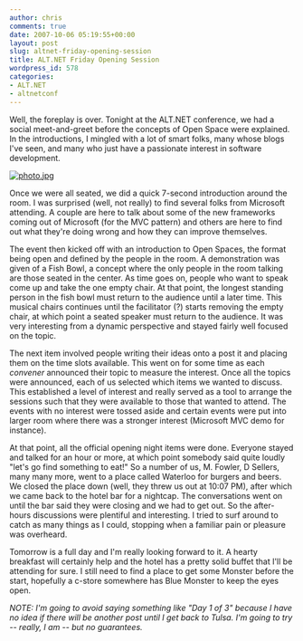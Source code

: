 ```yaml
---
author: chris
comments: true
date: 2007-10-06 05:19:55+00:00
layout: post
slug: altnet-friday-opening-session
title: ALT.NET Friday Opening Session
wordpress_id: 578
categories:
- ALT.NET
- altnetconf
---
```


Well, the foreplay is over. Tonight at the ALT.NET conference, we had a social meet-and-greet before the concepts of Open Space were explained. In the introductions, I mingled with a lot of smart folks, many whose blogs I've seen, and many who just have a passionate interest in software development.



[![photo.jpg](http://farm3.static.flickr.com/2240/1493512947_799d4fc316.jpg)](http://www.flickr.com/photos/7381190@N06/1493512947)



Once we were all seated, we did a quick 7-second introduction around the room. I was surprised (well, not really) to find several folks from Microsoft attending. A couple are here to talk about some of the new frameworks coming out of Microsoft (for the MVC pattern) and others are here to find out what they're doing wrong and how they can improve themselves.

The event then kicked off with an introduction to Open Spaces, the format being open and defined by the people in the room. A demonstration was given of a Fish Bowl, a concept where the only people in the room talking are those seated in the center. As time goes on, people who want to speak come up and take the one empty chair. At that point, the longest standing person in the fish bowl must return to the audience until a later time. This musical chairs continues until the facilitator (?) starts removing the empty chair, at which point a seated speaker must return to the audience. It was very interesting from a dynamic perspective and stayed fairly well focused on the topic.

The next item involved people writing their ideas onto a post it and placing them on the time slots available. This went on for some time as each _convener_ announced their topic to measure the interest. Once all the topics were announced, each of us selected which items we wanted to discuss. This established a level of interest and really served as a tool to arrange the sessions such that they were available to those that wanted to attend. The events with no interest were tossed aside and certain events were put into larger room where there was a stronger interest (Microsoft MVC demo for instance).

At that point, all the official opening night items were done. Everyone stayed and talked for an hour or more, at which point somebody said quite loudly "let's go find something to eat!" So a number of us, M. Fowler, D Sellers, many many more, went to a place called Waterloo for burgers and beers. We closed the place down (well, they threw us out at 10:07 PM), after which we came back to the hotel bar for a nightcap. The conversations went on until the bar said they were closing and we had to get out. So the after-hours discussions were plentiful and interesting. I tried to surf around to catch as many things as I could, stopping when a familiar pain or pleasure was overheard.

Tomorrow is a full day and I'm really looking forward to it. A hearty breakfast will certainly help and the hotel has a pretty solid buffet that I'll be attending for sure. I still need to find a place to get some Monster before the start, hopefully a c-store somewhere has Blue Monster to keep the eyes open.

_NOTE: I'm going to avoid saying something like "Day 1 of 3" because I have no idea if there will be another post until I get back to Tulsa. I'm going to try -- really, I am -- but no guarantees._
